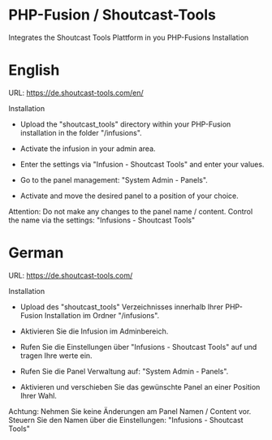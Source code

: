 # PHP-Fusion / Shoutcast-Tools
Integrates the Shoutcast Tools Plattform in you PHP-Fusions Installation

# English
URL: https://de.shoutcast-tools.com/en/

Installation

- Upload the "shoutcast_tools" directory within your PHP-Fusion installation in the folder "/infusions".
- Activate the infusion in your admin area.
- Enter the settings via "Infusion - Shoutcast Tools" and enter your values.
- Go to the panel management: "System Admin - Panels".

- Activate and move the desired panel to a position of your choice.

Attention: Do not make any changes to the panel name / content.
Control the name via the settings: "Infusions - Shoutcast Tools"

# German
URL: https://de.shoutcast-tools.com/

Installation

- Upload des "shoutcast_tools" Verzeichnisses innerhalb Ihrer PHP-Fusion Installation im Ordner "/infusions".
- Aktivieren Sie die Infusion im Adminbereich.
- Rufen Sie die Einstellungen über "Infusions - Shoutcast Tools" auf und tragen Ihre werte ein.
- Rufen Sie die Panel Verwaltung auf: "System Admin - Panels".

- Aktivieren und verschieben Sie das gewünschte Panel an einer Position Ihrer Wahl.

Achtung: Nehmen Sie keine Änderungen am Panel Namen / Content vor.
Steuern Sie den Namen über die Einstellungen: "Infusions - Shoutcast Tools"
